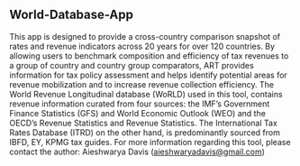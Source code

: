 ## World-Database-App

This app is designed to provide a cross-country comparison snapshot of rates and revenue indicators across 20 years for over 120 countries. By allowing users to benchmark composition and efficiency of tax revenues to a group of country and country group comparators, ART provides information for tax policy assessment and helps identify potential areas for revenue mobilization and to increase revenue collection efficiency. The World Revenue Longitudinal database (WoRLD) used in this tool, contains revenue information curated from four sources: the IMF’s Government Finance Statistics (GFS) and World Economic Outlook (WEO) and the OECD’s Revenue Statistics and Revenue Statistics. The International Tax Rates Database (ITRD) on the other hand, is predominantly sourced from IBFD, EY, KPMG tax guides.
For more information regarding this tool, please contact the author: Aieshwarya Davis (aieshwaryadavis@gmail.com)
